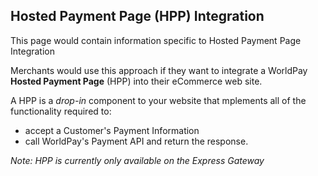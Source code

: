 ## Hosted Payment Page (HPP) Integration

This page would contain information specific to Hosted Payment Page Integration

Merchants would use this approach if they want to integrate a WorldPay **Hosted Payment Page** (HPP) into their eCommerce web site.

A HPP is a *drop-in* component to your website that mplements all of the functionality required to:
*  accept a Customer's Payment Information
* call WorldPay's Payment API and return the response.

*Note: HPP is currently only available on the Express Gateway*